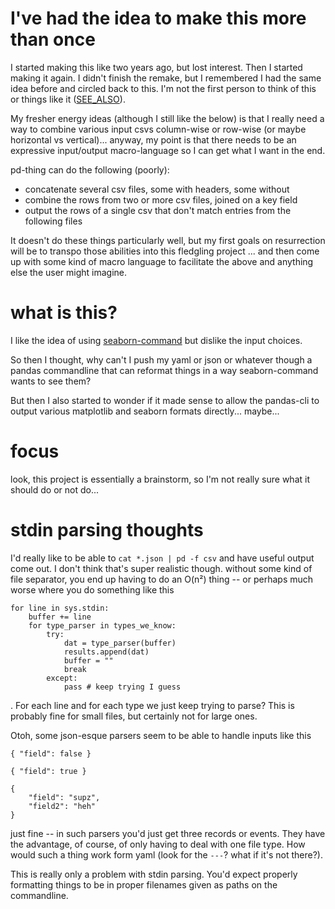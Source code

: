
# I've had the idea to make this more than once

I started making this like two years ago, but lost interest. Then I started
making it again. I didn't finish the remake, but I remembered I had the same
idea before and circled back to this. I'm not the first person to think of this
or things like it ([SEE_ALSO](./SEE_ALSO.md)).

My fresher energy ideas (although I still like the below) is that I really need
a way to combine various input csvs column-wise or row-wise (or maybe horizontal
vs vertical)... anyway, my point is that there needs to be an expressive
input/output macro-language so I can get what I want in the end.

pd-thing can do the following (poorly):

- concatenate several csv files, some with headers, some without
- combine the rows from two or more csv files, joined on a key field
- output the rows of a single csv that don't match entries from the following
  files

It doesn't do these things particularly well, but my first goals on resurrection
will be to transpo those abilities into this fledgling project ... and then come
up with some kind of macro language to facilitate the above and anything else
the user might imagine.

# what is this?

I like the idea of using
[seaborn-command](https://github.com/kojix2/seaborn-command) but dislike the
input choices.

So then I thought, why can't I push my yaml or json or whatever though a pandas
commandline that can reformat things in a way seaborn-command wants to see them?

But then I also started to wonder if it made sense to allow the pandas-cli to
output various matplotlib and seaborn formats directly... maybe...

# focus

look, this project is essentially a brainstorm, so I'm not really sure what it
should do or not do...

# stdin parsing thoughts

I'd really like to be able to `cat *.json | pd -f csv` and have useful output
come out. I don't think that's super realistic though. without some kind of file
separator, you end up having to do an O(n²) thing -- or perhaps much worse where
you do something like this

```
for line in sys.stdin:
    buffer += line
    for type_parser in types_we_know:
        try:
            dat = type_parser(buffer)
            results.append(dat)
            buffer = ""
            break
        except:
            pass # keep trying I guess
```
. For each line and for each type we just keep trying to parse? This is probably
fine for small files, but certainly not for large ones.

Otoh, some json-esque parsers seem to be able to handle inputs like this

```
{ "field": false }

{ "field": true }

{
    "field": "supz",
    "field2": "heh"
}
```

just fine -- in such parsers you'd just get three records or events. They have
the advantage, of course, of only having to deal with one file type. How would
such a thing work form yaml (look for the `---`? what if it's not there?).

This is really only a problem with stdin parsing. You'd expect properly
formatting things to be in proper filenames given as paths on the commandline.
